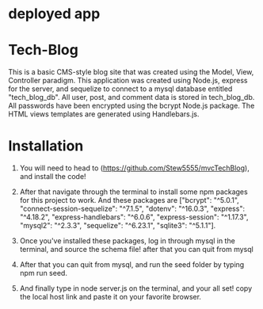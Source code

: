 # deployed app



# Tech-Blog
This is a basic CMS-style blog site that was created using the Model, View, Controller paradigm. This application was created using Node.js, express for the server, and sequelize to connect to a mysql database entitled "tech_blog_db". All user, post, and comment data is stored in tech_blog_db. All passwords have been encrypted using the bcrypt Node.js package. The HTML views templates are generated using Handlebars.js.

# Installation
1. You will need to head to (https://github.com/Stew5555/mvcTechBlog), and install the code! 

2. After that navigate through the terminal to install some npm packages for this project to work. And these packages are ["bcrypt": "^5.0.1", "connect-session-sequelize": "^7.1.5", "dotenv": "^16.0.3", "express": "^4.18.2", "express-handlebars": "^6.0.6", "express-session": "^1.17.3", "mysql2": "^2.3.3", "sequelize": "^6.23.1", "sqlite3": "^5.1.1"]. 

3. Once you've installed these packages, log in through mysql in the terminal, and source the schema file! after that you can quit from mysql

4. After that you can quit from mysql, and run the seed folder by typing npm run seed.

5. And finally type in node server.js on the terminal, and your all set! copy the local host link and paste it on your favorite browser.